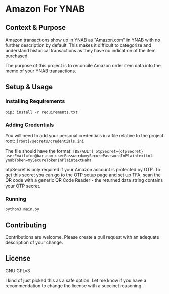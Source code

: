 # Amazon For YNAB

## Context & Purpose

Amazon transactions show up in YNAB as "Amazon.com" in YNAB with no further description by default. This makes it difficult to categorize and understand historical transactions as they have no indication of the item purchased.

The purpose of this project is to reconcile Amazon order item data into the memo of your YNAB transactions.

## Setup & Usage

### Installing Requirements

`pip3 install -r requirements.txt`

### Adding Credentials

You will need to add your personal credentials in a file relative to the project root:
`{root}/secrets/credentials.ini`

The file should have the format:
`
[DEFAULT]
otpSecret={otpSecret}
userEmail=foo@bar.com
userPassword=mySecurePasswordInPlaintextLol
ynabToken=mySecureTokenInPlaintextHaha
`

otpSecret is only required if your Amazon account is protected by OTP. To get this secret you can go to the OTP setup page and set up TFA, scan the QR code with a generic QR Code Reader - the returned data string contains your OTP secret.

### Running

`python3 main.py`

## Contributing

Contributions are welcome. Please create a pull request with an adequate description of your change.


## License

GNU GPLv3

I kind of just picked this as a safe option. Let me know if you have a recommendation to change the license with a succinct reasoning.